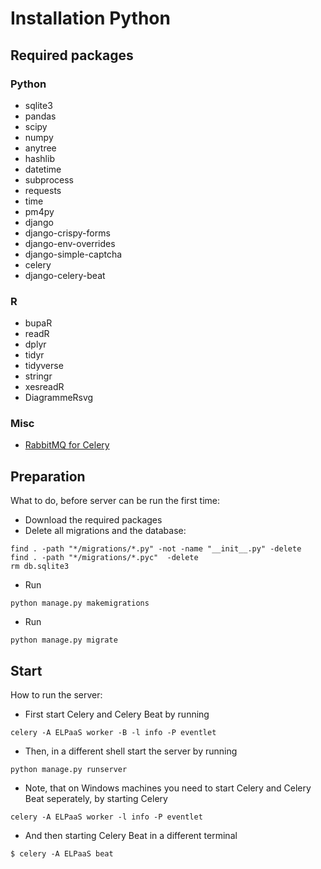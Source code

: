 # Installation Python

## Required packages

### Python

* sqlite3
* pandas
* scipy
* numpy
* anytree
* hashlib
* datetime
* subprocess
* requests
* time
* pm4py
* django
* django-crispy-forms
* django-env-overrides
* django-simple-captcha
* celery
* django-celery-beat

### R

* bupaR
* readR
* dplyr
* tidyr
* tidyverse
* stringr
* xesreadR
* DiagrammeRsvg

### Misc
* [RabbitMQ for Celery](https://www.rabbitmq.com/)

## Preparation

What to do, before server can be run the first time:

* Download the required packages
* Delete all migrations and the database:
```
find . -path "*/migrations/*.py" -not -name "__init__.py" -delete
find . -path "*/migrations/*.pyc"  -delete
rm db.sqlite3
```

* Run
```
python manage.py makemigrations
```
* Run
```
python manage.py migrate
```

## Start
How to run the server:
* First start Celery and Celery Beat by running
```
celery -A ELPaaS worker -B -l info -P eventlet
```
* Then, in a different shell start the server by running
```
python manage.py runserver
```

* Note, that on Windows machines you need to start Celery and Celery Beat seperately, by starting Celery
```
celery -A ELPaaS worker -l info -P eventlet
```
* And then starting Celery Beat in a different terminal
```
$ celery -A ELPaaS beat
```
